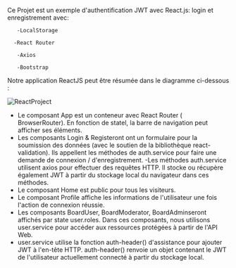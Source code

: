  Ce Projet est un exemple d'authentification JWT avec  React.js: login  et enregistrement avec:
 
       -LocalStorage
 
      -React Router
 
       -Axios 
 
       -Bootstrap 
 
 Notre application ReactJS  peut être résumée dans le diagramme ci-dessous :
 
 
 ![ReactProject](https://user-images.githubusercontent.com/81759205/117468117-a7aa4680-af54-11eb-9c6f-c032850394a4.png)


- Le composant  App est un conteneur avec React Router ( BrowserRouter). En fonction de statel, la barre de navigation peut afficher ses éléments.
- Les composants Login & Registeront  ont un formulaire  pour la soumission des données (avec le soutien de la bibliothèque react-validation). Ils appellent les méthodes de auth.service pour faire une demande de connexion / d'enregistrement.
-Les méthodes auth.service utilisent axios pour effectuer des requêtes HTTP. Il stocke ou récupère également JWT à partir du stockage local du navigateur dans ces méthodes.
- Le composant Home est public pour tous les visiteurs.
- Le composant  Profile affiche les informations de l'utilisateur une fois l'action de connexion réussie.
- Les  composants BoardUser, BoardModerator, BoardAdminseront affichés par state  user.roles. Dans ces composants, nous utilisons user.service pour accéder aux ressources protégées à partir de l'API Web.
- user.service utilise la fonction  auth-header() d'assistance pour ajouter JWT à l'en-tête HTTP. auth-header() renvoie un objet contenant le JWT de l'utilisateur actuellement connecté à partir du stockage local.





 
 
